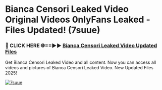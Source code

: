 # Bianca Censori Leaked Video Original Videos 0nlyFans Leaked - Files Updated! (7suue)

<h3>🔴 CLICK HERE 🌐==►► <a href="https://tinyurl.com/2wckxsce" rel="nofollow">Bianca Censori Leaked Video Updated Files</a></h3>

Get Bianca Censori Leaked Video and all content. Now you can access all videos and pictures of Bianca Censori Leaked Video. New Updated Files 2025!

[![7suue](https://i.imgur.com/AFduVYN.gif)](https://tinyurl.com/2wckxsce)
